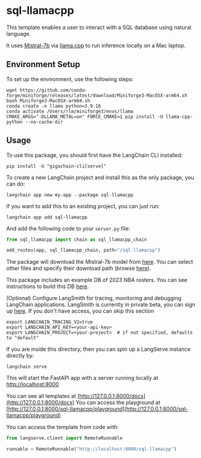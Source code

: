 
# sql-llamacpp

This template enables a user to interact with a SQL database using natural language. 

It uses [Mistral-7b](https://mistral.ai/news/announcing-mistral-7b/) via [llama.cpp](https://github.com/ggerganov/llama.cpp) to run inference locally on a Mac laptop.

## Environment Setup

To set up the environment, use the following steps:

```shell
wget https://github.com/conda-forge/miniforge/releases/latest/download/Miniforge3-MacOSX-arm64.sh
bash Miniforge3-MacOSX-arm64.sh
conda create -n llama python=3.9.16
conda activate /Users/rlm/miniforge3/envs/llama
CMAKE_ARGS="-DLLAMA_METAL=on" FORCE_CMAKE=1 pip install -U llama-cpp-python --no-cache-dir
```

## Usage

To use this package, you should first have the LangChain CLI installed:

```shell
pip install -U "gigachain-cli[serve]"
```

To create a new LangChain project and install this as the only package, you can do:

```shell
langchain app new my-app --package sql-llamacpp
```

If you want to add this to an existing project, you can just run:

```shell
langchain app add sql-llamacpp
```

And add the following code to your `server.py` file:
```python
from sql_llamacpp import chain as sql_llamacpp_chain

add_routes(app, sql_llamacpp_chain, path="/sql-llamacpp")
```

The package will download the Mistral-7b model from [here](https://huggingface.co/TheBloke/Mistral-7B-Instruct-v0.1-GGUF). You can select other files and specify their download path (browse [here](https://huggingface.co/TheBloke)).

This package includes an example DB of 2023 NBA rosters. You can see instructions to build this DB [here](https://github.com/facebookresearch/llama-recipes/blob/main/demo_apps/StructuredLlama.ipynb).

(Optional) Configure LangSmith for tracing, monitoring and debugging LangChain applications. LangSmith is currently in private beta, you can sign up [here](https://smith.langchain.com/). If you don't have access, you can skip this section

```shell
export LANGCHAIN_TRACING_V2=true
export LANGCHAIN_API_KEY=<your-api-key>
export LANGCHAIN_PROJECT=<your-project>  # if not specified, defaults to "default"
```

If you are inside this directory, then you can spin up a LangServe instance directly by:

```shell
langchain serve
```

This will start the FastAPI app with a server running locally at 
[http://localhost:8000](http://localhost:8000)

You can see all templates at [http://127.0.0.1:8000/docs](http://127.0.0.1:8000/docs)
You can access the playground at [http://127.0.0.1:8000/sql-llamacpp/playground](http://127.0.0.1:8000/sql-llamacpp/playground)  

You can access the template from code with:

```python
from langserve.client import RemoteRunnable

runnable = RemoteRunnable("http://localhost:8000/sql-llamacpp")
```
